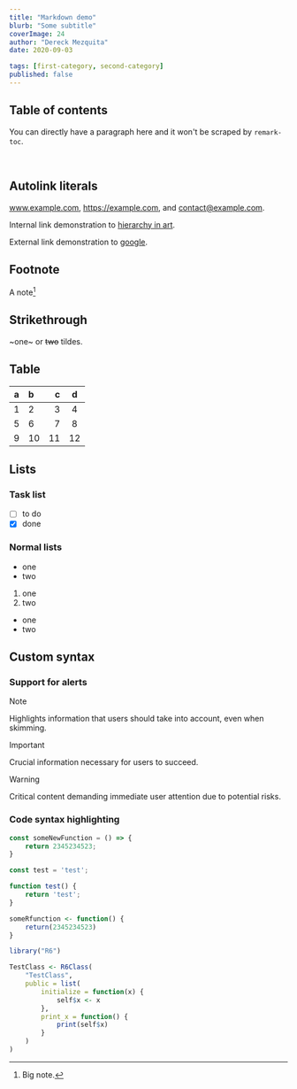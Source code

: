 ```yaml
---
title: "Markdown demo"
blurb: "Some subtitle"
coverImage: 24
author: "Dereck Mezquita"
date: 2020-09-03

tags: [first-category, second-category]
published: false
---
```


## Table of contents

You can directly have a paragraph here and it won't be scraped by `remark-toc`.

<!-- custom support for html including breaks -->
<br>

## Autolink literals

www.example.com, https://example.com, and contact@example.com.

Internal link demonstration to [hierarchy in art](/blog/20181127_hierarchy-in-art).

External link demonstration to [google](https://www.google.com).

## Footnote

A note[^1]

[^1]: Big note.

## Strikethrough

~one~ or ~~two~~ tildes.

## Table

| a | b  |  c |  d  |
| - | :- | -: | :-: |
| 1 | 2  |  3 |  4  |
| 5 | 6  |  7 |  8  |
| 9 | 10 | 11 | 12  |

## Lists

### Task list

* [ ] to do
* [x] done

### Normal lists

* one
* two

1. one
2. two

- one
- two

## Custom syntax

### Support for alerts

> [!NOTE]
> Highlights information that users should take into account, even when skimming.

> [!IMPORTANT]
> Crucial information necessary for users to succeed.

> [!WARNING]
> Critical content demanding immediate user attention due to potential risks.

### Code syntax highlighting

```js
const someNewFunction = () => {
    return 2345234523;
}
```


```javascript
const test = 'test';

function test() {
    return 'test';
}
```

```r
someRfunction <- function() {
    return(2345234523)
}

library("R6")

TestClass <- R6Class(
    "TestClass",
    public = list(
        initialize = function(x) {
            self$x <- x
        },
        print_x = function() {
            print(self$x)
        }
    )
)
```